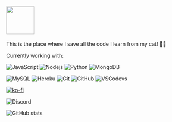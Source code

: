 <h2><img src="https://media.giphy.com/media/SqeaJvuHTby1fW2wdL/giphy.gif" width="75"></h2>

This is the place where I save all the code I learn from my cat! 🐱‍💻

Currently working with:

![JavaScript](https://img.shields.io/badge/-JavaScript-181717?style=flat-square&logo=javascript)
![Nodejs](https://img.shields.io/badge/-Nodejs-181717?style=flat-square&logo=Node.js)
![Python](https://img.shields.io/badge/-Python-181717?style=flat-square&logo=Python)
![MongoDB](https://img.shields.io/badge/-MongoDB-181717?style=flat-square&logo=mongodb)

![MySQL](https://img.shields.io/badge/-MySQL-181717?style=flat-square&logo=mysql)
![Heroku](https://img.shields.io/badge/-Heroku-181717?style=flat-square&logo=heroku)
![Git](https://img.shields.io/badge/-Git-181717?style=flat-square&logo=git)
![GitHub](https://img.shields.io/badge/-GitHub-181717?style=flat-square&logo=github)
![VSCodevs](https://img.shields.io/badge/-VSCode-181717?style=flat-square&logo=visual-studio-code)

[![ko-fi](https://ko-fi.com/img/githubbutton_sm.svg)](https://ko-fi.com/B0B73WFJT)

![Discord](https://img.shields.io/badge/Discord-Ebaa%230001-7289DA?style=flat-square&logo=discord)

![GitHub stats](https://github-readme-stats.vercel.app/api?username=EbaaCode&count_private=true&include_all_commits=true&show_icons=true&theme=nord&hide=prs,issues,contribs)

